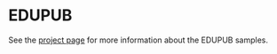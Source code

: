 EDUPUB
======

See the <a href="http://idpf.github.io/edupub/">project page</a> for more information about the EDUPUB samples.
